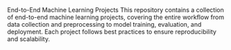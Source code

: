End-to-End Machine Learning Projects
This repository contains a collection of end-to-end machine learning projects, covering the entire workflow from data collection and preprocessing to model training, evaluation, and deployment. Each project follows best practices to ensure reproducibility and scalability.

